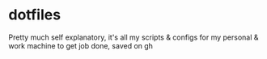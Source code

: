 # dotfiles
Pretty much self explanatory, it's all my scripts & configs for my personal & work machine to get job done, saved on gh
